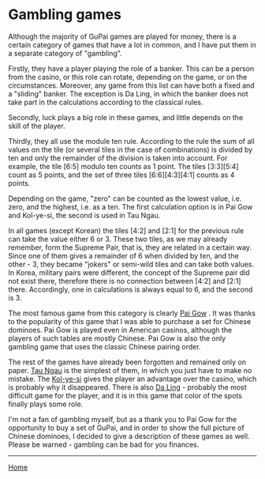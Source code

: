 # Gambling games

Although the majority of GuPai games are played for money, there is a certain category of games that have a lot in common, and I have put them in a separate category of "gambling". 

Firstly, they have a player playing the role of a banker. This can be a person from the casino, or this role can rotate, depending on the game, or on the circumstances. Moreover, any game from this list can have both a fixed and a "sliding" banker. The exception is Da Ling, in which the banker does not take part in the calculations according to the classical rules. 

Secondly, luck plays a big role in these games, and little depends on the skill of the player. 

Thirdly, they all use the module ten rule. According to the rule the sum of all values on the tile (or several tiles in the case of combinations) is divided by ten and only the remainder of the division is taken into account. For example, the tile [6:5] modulo ten counts as 1 point. The tiles [3:3][5:4] count as 5 points, and the set of three tiles [6:6][4:3][4:1] counts as 4 points. 

Depending on the game, "zero" can be counted as the lowest value, i.e. zero, and the highest, i.e. as a ten. The first calculation option is in Pai Gow and Kol-ye-si, the second is used in Tau Ngau. 

In all games (except Korean) the tiles [4:2] and [2:1] for the previous rule can take the value either 6 or 3. These two tiles, as we may already remember, form the Supreme Pair, that is, they are related in a certain way. Since one of them gives a remainder of 6 when divided by ten, and the other - 3, they became "jokers" or semi-wild tiles and can take both values. In Korea, military pairs were different, the concept of the Supreme pair did not exist there, therefore there is no connection between [4:2] and [2:1] there. Accordingly, one in calculations is always equal to 6, and the second is 3. 

The most famous game from this category is clearly [Pai Gow](/gupai/gambling-games/pai-gow.html) . It was thanks to the popularity of this game that I was able to purchase a set for Chinese dominoes. Pai Gow is played even in American casinos, although the players of such tables are mostly Chinese. Pai Gow is also the only gambling game that uses the classic Chinese pairing order. 

The rest of the games have already been forgotten and remained only on paper. [Tau Ngau](/gupai/gambling-games/tau-ngau.html) is the simplest of them, in which you just have to make no mistake. The [Kol-ye-si](/gupai/gambling-games/kol-ye-si.html) gives the player an advantage over the casino, which is probably why it disappeared. There is also [Da Ling](/gupai/gambling-games/da-ling.html) - probably the most difficult game for the player, and it is in this game that color of the spots finally plays some role. 

I'm not a fan of gambling myself, but as a thank you to Pai Gow for the opportunity to buy a set of GuPai, and in order to show the full picture of Chinese dominoes, I decided to give a description of these games as well. Please be warned - gambling can be bad for you finances. 

---  

[Home](/gupai/index.html)
